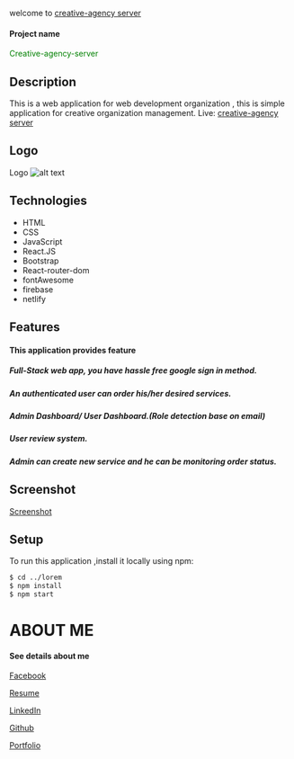 welcome to [creative-agency server](https://creative-agency-4b26f.web.app/)

#### Project name 
<span style="color: green">  Creative-agency-server </span>


## Description
This is a web application for web development organization , this is simple application for creative organization management.
Live: [creative-agency server](https://creative-agency-4b26f.web.app/)

## Logo
Logo
![alt text][logo]

[logo]: https://img.techpowerup.org/201028/logo.png "Logo Title Text 2"

## Technologies

* HTML
* CSS
* JavaScript
* React.JS
* Bootstrap
* React-router-dom
* fontAwesome
* firebase
* netlify 

## Features
#### This application provides feature 
##### Full-Stack web app, you have hassle free google sign in method.
##### An authenticated user can order his/her desired services.
##### Admin Dashboard/ User Dashboard.(Role detection base on email)
##### User review system.
##### Admin can create new service and he can be monitoring order status.

## Screenshot

[Screenshot](https://drive.google.com/drive/folders/1PleC6Gz7F6e1nemKYKgsq3FfKwIYstj5?usp=sharing)

## Setup

To run this application ,install it locally using npm:
```bash
$ cd ../lorem
$ npm install
$ npm start
```

# ABOUT ME
#### See details about me
[Facebook](https://www.facebook.com/md.muktarulkhanakash)

[Resume](https://drive.google.com/file/d/1DT1fDqtNxLNr6ZZnVaXL6eH0kI7vvlAW/view?usp=sharing)

[LinkedIn](https://www.linkedin.com/in/muktarul-khan-akash-r/)

[Github](https://github.com/Muktarul-Islam420)

[Portfolio](https://muktarul.netlify.app/)